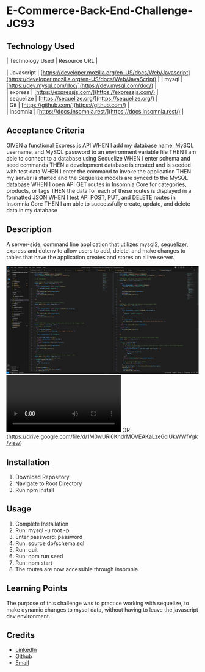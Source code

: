 # E-Commerce-Back-End-Challenge-JC93

## Technology Used 

| Technology Used         | Resource URL           | 

| Javascript     | [https://developer.mozilla.org/en-US/docs/Web/Javascript](https://developer.mozilla.org/en-US/docs/Web/JavaScript)      | 
| mysql | [https://dev.mysql.com/doc/](https://dev.mysql.com/doc/)     |     
| express | [https://expressjs.com/](https://expressjs.com/)     |     
| sequelize | [https://sequelize.org/](https://sequelize.org/)     |   
| Git | [https://github.com/](https://github.com/)     |  
| Insomnia | [https://docs.insomnia.rest/](https://docs.insomnia.rest/)     |  


## Acceptance Criteria

GIVEN a functional Express.js API
WHEN I add my database name, MySQL username, and MySQL password to an environment variable file
THEN I am able to connect to a database using Sequelize
WHEN I enter schema and seed commands
THEN a development database is created and is seeded with test data
WHEN I enter the command to invoke the application
THEN my server is started and the Sequelize models are synced to the MySQL database
WHEN I open API GET routes in Insomnia Core for categories, products, or tags
THEN the data for each of these routes is displayed in a formatted JSON
WHEN I test API POST, PUT, and DELETE routes in Insomnia Core
THEN I am able to successfully create, update, and delete data in my database


  


## Description

A server-side, command line application that utilizes mysql2, sequelizer, express and dotenv to allow users to add, delete, and make changes to tables that have the application creates and stores on a live server. 

![the code](./assets/screenshot1.jpg)
![Check out the Walk-through video!](./assets/walkthrough.webm) OR (https://drive.google.com/file/d/1M0wURl6KndrMOVEAKaLze6olUkWWfVgk/view)


## Installation

1. Download Repository
2. Navigate to Root Directory
3. Run npm install

## Usage

1. Complete Installation
2. Run: mysql -u root -p
3. Enter password: password
4. Run: source db/schema.sql
5. Run: quit
6. Run: npm run seed
8. Run: npm start
9. The routes are now accessible through insomnia.

## Learning Points

The purpose of this challenge was to practice working with sequelize, to make dynamic changes to mysql data, without having to leave the javascript dev environment. 

## Credits

* [LinkedIn](https://linkedin.com/in/justinchoica)
* [Github](https://github.com/justinschoi93)
* [Email](justinschoi93@gmail.com)
